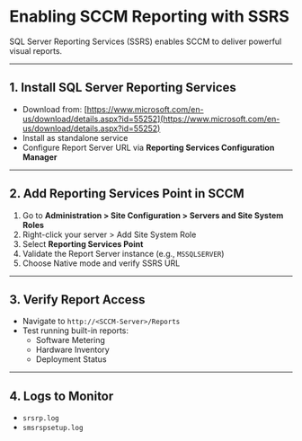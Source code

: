 
# Enabling SCCM Reporting with SSRS

SQL Server Reporting Services (SSRS) enables SCCM to deliver powerful visual reports.

---

## 1. Install SQL Server Reporting Services

- Download from: [https://www.microsoft.com/en-us/download/details.aspx?id=55252](https://www.microsoft.com/en-us/download/details.aspx?id=55252)
- Install as standalone service
- Configure Report Server URL via **Reporting Services Configuration Manager**

---

## 2. Add Reporting Services Point in SCCM

1. Go to **Administration > Site Configuration > Servers and Site System Roles**
2. Right-click your server > Add Site System Role
3. Select **Reporting Services Point**
4. Validate the Report Server instance (e.g., `MSSQLSERVER`)
5. Choose Native mode and verify SSRS URL

---

## 3. Verify Report Access

- Navigate to `http://<SCCM-Server>/Reports`
- Test running built-in reports:
  - Software Metering
  - Hardware Inventory
  - Deployment Status

---

## 4. Logs to Monitor

- `srsrp.log`
- `smsrspsetup.log`
